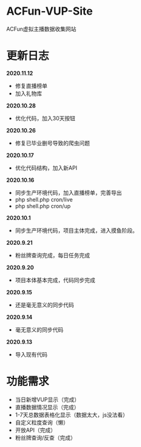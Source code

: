 # ACFun-VUP-Site
ACFun虚拟主播数据收集网站

# 更新日志
**2020.11.12**
* 修复直播榜单
* 加入礼物库

**2020.10.28**
* 优化代码，加入30天按钮

**2020.10.26**
* 修复已毕业删号导致的爬虫问题

**2020.10.17**
* 优化代码结构，加入新API

**2020.10.16**
* 同步生产环境代码，加入直播榜单，完善导出
* php shell.php cron/live
* php shell.php cron/up

**2020.10.1**
* 同步生产环境代码，项目主体完成，进入摸鱼阶段。

**2020.9.21**
* 粉丝牌查询完成，每日任务完成

**2020.9.20**
* 项目本体基本完成，代码同步完成

**2020.9.15**
* 还是毫无意义的同步代码

**2020.9.14**
* 毫无意义的同步代码

**2020.9.13**
* 导入现有代码

# 功能需求
* 当日新增VUP显示（完成）
* 直播数据情况显示（完成）
* 1-7天总数据表格化显示（数据太大，js没法看）
* 自定义粒度查询（懒）
* 开放API（完成）
* 粉丝牌查询/反查（完成）